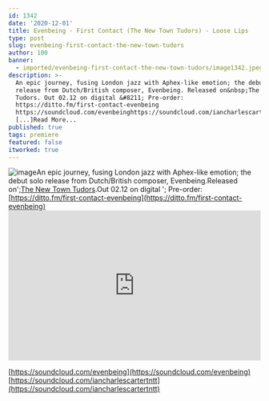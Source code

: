 ```yaml
---
id: 1342
date: '2020-12-01'
title: Evenbeing - First Contact (The New Town Tudors) - Loose Lips
type: post
slug: evenbeing-first-contact-the-new-town-tudors
author: 100
banner:
  - imported/evenbeing-first-contact-the-new-town-tudors/image1342.jpeg
description: >-
  An epic journey, fusing London jazz with Aphex-like emotion; the debut solo
  release from Dutch/British composer, Evenbeing. Released on&nbsp;The New Town
  Tudors. Out 02.12 on digital &#8211; Pre-order:
  https://ditto.fm/first-contact-evenbeing
  https://soundcloud.com/evenbeinghttps://soundcloud.com/iancharlescartertntt
  [...]Read More...
published: true
tags: premiere
featured: false
itworked: true
---
```

![image](../imported/evenbeing-first-contact-the-new-town-tudors/image1342.jpeg)An epic journey, fusing London jazz with Aphex-like emotion; the debut solo release from Dutch/British composer, Evenbeing.Released on';[The New Town Tudors](https://www.facebook.com/thenewtowntudors/).Out 02.12 on digital '; Pre-order: [](https://slipperysounds.bandcamp.com/album/ss003-equus-rehd-raw-uncut)[](https://ditto.fm/first-contact-evenbeing)[https://ditto.fm/first-contact-evenbeing](https://ditto.fm/first-contact-evenbeing)<iframe width='100%' height='300' scrolling='no' frameborder='no' allow='autoplay' src='https://w.soundcloud.com/player/?url=https%3A//api.soundcloud.com/tracks/939544315&color=%23ff5500&auto_play=false&hide_related=false&show_comments=true&show_user=true&show_reposts=false&show_teaser=true'></iframe>

[https://soundcloud.com/evenbeing](https://soundcloud.com/evenbeing)  
[https://soundcloud.com/iancharlescartertntt](https://soundcloud.com/iancharlescartertntt)